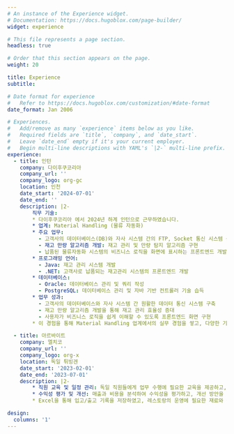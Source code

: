 ```yaml
---
# An instance of the Experience widget.
# Documentation: https://docs.hugoblox.com/page-builder/
widget: experience

# This file represents a page section.
headless: true

# Order that this section appears on the page.
weight: 20

title: Experience
subtitle:

# Date format for experience
#   Refer to https://docs.hugoblox.com/customization/#date-format
date_format: Jan 2006

# Experiences.
#   Add/remove as many `experience` items below as you like.
#   Required fields are `title`, `company`, and `date_start`.
#   Leave `date_end` empty if it's your current employer.
#   Begin multi-line descriptions with YAML's `|2-` multi-line prefix.
experience:
  - title: 인턴
    company: 다이후쿠코리아
    company_url: ''
    company_logo: org-gc
    location: 인천
    date_start: '2024-07-01'
    date_end: ''
    description: |2-
        직무 기술:
        * 다이후쿠코리아 에서 2024년 하계 인턴으로 근무하였습니다.
        * 업계: Material Handling (물류 자동화)
        * 주요 업무:
          - 고객사의 데이터베이스(DB)와 자사 시스템 간의 FTP, Socket 통신 시스템 구축
          - 재고 만량 알고리즘 개발: 재고 관리 및 만량 탐지 알고리즘 구현
          - 납품된 물류자동화 시스템의 비즈니스 로직을 화면에 표시하는 프론트엔드 개발
        * 프로그래밍 언어:
          - Java: 재고 관리 시스템 개발
          - .NET: 고객사로 납품되는 재고관리 시스템의 프론트엔드 개발
        * 데이터베이스:
          - Oracle: 데이터베이스 관리 및 쿼리 작성
          - PostgreSQL: 데이터베이스 관리 및 자바 기반 컨트롤러 기술 습득
        * 업무 성과:
          - 고객사의 데이터베이스와 자사 시스템 간 원활한 데이터 통신 시스템 구축
          - 재고 만량 알고리즘 개발을 통해 재고 관리 효율성 증대
          - 사용자가 비즈니스 로직을 쉽게 이해할 수 있도록 프론트엔드 화면 구현
        * 이 경험을 통해 Material Handling 업계에서의 실무 경험을 쌓고, 다양한 기술 스택을 활용하여 소프트웨어 개발 및 데이터베이스 개발 능력을 길렀습니다.

  - title: 아르바이트
    company: 엘치코
    company_url: ''
    company_logo: org-x
    location: 독일 튀빙겐
    date_start: '2023-02-01'
    date_end: '2023-07-01'
    description: |2-
        * 직원 교육 및 일정 관리: 독일 직원들에게 업무 수행에 필요한 교육을 제공하고, 일정을 관리하여 효율적인 업무 수행을 돕습니다.
        * 수익성 평가 및 개선: 매출과 비용을 분석하여 수익성을 평가하고, 개선 방안을 모색합니다. 이를 통해 레스토랑의 수익성을 향상.
        * Excel을 통해 입고/출고 기록을 저장하였고, 레스토랑의 운영에 필요한 재료와 물품을 안정적으로 공급.

design:
  columns: '1'
---
```


